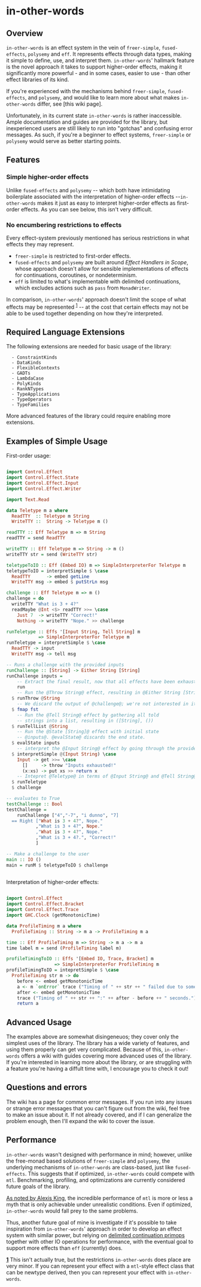 # in-other-words

## Overview
`in-other-words` is an effect system in the vein of `freer-simple`,
`fused-effects`, `polysemy` and `eff`. It represents effects through data types,
making it simple to define, use, and interpret them.
`in-other-words`' hallmark feature is the novel approach it takes to support
higher-order effects, making it significantly more powerful - and in some cases,
easier to use - than other effect libraries of its kind.

If you're experienced with the mechanisms behind `freer-simple`,
`fused-effects`, and `polysemy`, and would like to learn more about what makes
`in-other-words` differ, see [this wiki page].

Unfortunately, in its current state `in-other-words` is rather inaccessible.
Ample documentation and guides are provided for the library, but inexperienced
users are still likely to run into "gotchas" and confusing error
messages. As such, if you're a beginner to effect systems,
`freer-simple` or `polysemy` would serve as better starting points.

## Features

### Simple higher-order effects
Unlike `fused-effects` and `polysemy` -- which both have intimidating
boilerplate associated with the interpretation of higher-order effects
--`in-other-words` makes it just as easy to interpret higher-order effects as
first-order effects. As you can see below, this isn't very difficult.

### No encumbering restrictions to effects
Every effect-system previously mentioned has serious restrictions in what
effects they may represent.
- `freer-simple` is restricted to first-order effects.
- `fused-effects` and `polysemy` are built around *Effect Handlers in Scope*,
whose approach doesn't allow for sensible implementations of effects for
continuations, coroutines, or nondeterminism.
- `eff` is limited to what's implementable with delimited continuations, which
excludes actions such as `pass` from `MonadWriter`.

In comparison, `in-other-words`' approach doesn't limit the scope of what
effects may be represented <sup id="a1">[1](#f1)</sup> -- at the cost that
certain effects may not be able to be used together depending on how they're
interpreted.

## Required Language Extensions
The following extensions are needed for basic usage of the library:

```
  - ConstraintKinds
  - DataKinds
  - FlexibleContexts
  - GADTs
  - LambdaCase
  - PolyKinds
  - RankNTypes
  - TypeApplications
  - TypeOperators
  - TypeFamilies
```

More advanced features of the library could require enabling more extensions.


## Examples of Simple Usage

First-order usage:
```haskell

import Control.Effect
import Control.Effect.State
import Control.Effect.Input
import Control.Effect.Writer

import Text.Read

data Teletype m a where
  ReadTTY  :: Teletype m String
  WriteTTY ::  String -> Teletype m ()

readTTY :: Eff Teletype m => m String
readTTY = send ReadTTY

writeTTY :: Eff Teletype m => String -> m ()
writeTTY str = send (WriteTTY str)

teletypeToIO :: Eff (Embed IO) m => SimpleInterpreterFor Teletype m
teletypeToIO = interpretSimple $ \case
  ReadTTY      -> embed getLine
  WriteTTY msg -> embed $ putStrLn msg

challenge :: Eff Teletype m => m ()
challenge = do
  writeTTY "What is 3 + 4?"
  readMaybe @Int <$> readTTY >>= \case
    Just 7  -> writeTTY "Correct!"
    Nothing -> writeTTY "Nope." >> challenge

runTeletype :: Effs '[Input String, Tell String] m
            => SimpleInterpreterFor Teletype m
runTeletype = interpretSimple $ \case
  ReadTTY -> input
  WriteTTY msg -> tell msg

-- Runs a challenge with the provided inputs
runChallenge :: [String] -> Either String [String]
runChallenge inputs =
    -- Extract the final result, now that all effects have been exhausted.
    run 
    -- Run the @Throw String@ effect, resulting in @Either String [String]@
  $ runThrow @String 
    -- We discard the output of @challenge@; we're not interested in it.
  $ fmap fst 
    -- Run the @Tell String@ effect by gathering all told
    -- strings into a list, resulting in ([String], ())
  $ runTellList @String 
    -- Run the @State [String]@ effect with initial state
    -- @inputs@. @evalState@ discards the end state.
  $ evalState inputs 
    -- interpret the @Input String@ effect by going through the provided inputs.
  $ interpretSimple @(Input String) \case
    Input -> get >>= \case
      []     -> throw "Inputs exhausted!"
      (x:xs) -> put xs >> return x
    -- Intepret @Teletype@ in terms of @Input String@ and @Tell String@
  $ runTeletype 
  $ challenge

-- evaluates to True
testChallenge :: Bool
testChallenge =
    runChallenge ["4","-7", "i dunno", "7]
  == Right ["What is 3 + 4?", Nope."
           ,"What is 3 + 4?", Nope."
           ,"What is 3 + 4?", Nope."
           ,"What is 3 + 4?.", "Correct!"
           ]

-- Make a challenge to the user
main :: IO ()
main = runM $ teletypeToIO $ challenge
 
```

Interpretation of higher-order effects:
```haskell

import Control.Effect
import Control.Effect.Bracket
import Control.Effect.Trace
import GHC.Clock (getMonotonicTime)

data ProfileTiming m a where
  ProfileTiming :: String -> m a -> ProfileTiming m a

time :: Eff ProfileTiming m => String -> m a -> m a
time label m = send (ProfileTiming label m)

profileTimingToIO :: Effs '[Embed IO, Trace, Bracket] m
                  => SimpleInterpreterFor ProfileTiming m
profileTimingToIO = intepretSimple $ \case
  ProfileTiming str m -> do
    before <- embed getMonotonicTime
    a <- m `onError` trace ("Timing of " ++ str ++ " failed due to some error!")
    after <- embed getMonotonicTime
    trace ("Timing of " ++ str ++ ":" ++ after - before ++ " seconds.")
    return a
```

## Advanced Usage

The examples above are somewhat disingeneuos; they cover only the simplest
uses of the library. The library has a wide variety of features,
and using them properly can get very complicated. Because of this,
`in-other-words` offers a wiki with guides covering more advanced uses of the
library. If you're interested in learning more about the library, or are
struggling with a feature you're having a diffult time with, I encourage you
to check it out!


## Questions and errors
The wiki has a page for common error messages.
If you run into any issues or strange error messages that you can't figure out
from the wiki, feel free to make an issue about it. If not already covered, and
if I can generalize the problem enough, then I'll expand the wiki to cover the
issue.

## Performance
`in-other-words` wasn't designed with performance in mind; however, unlike
the free-monad based solutions of `freer-simple` and `polysemy`, the underlying
mechanisms of `in-other-words` are class-based, just like `fused-effects`. This
suggests that if optimized, `in-other-words` could compete with `mtl`.
Benchmarking, profiling, and optimizations are currently considered future goals
of the library.

[As noted by Alexis King](https://github.com/ghc-proposals/ghc-proposals/pull/313#issuecomment-590143835),
the incredible performance of `mtl` is more or less a myth that is only achievable
under unrealistic conditions. Even if optimized, `in-other-words` would fall prey
to the same problems.

Thus, another future goal of mine is investigate if it's possible to take
inspiration from `in-other-words`' approach in order to develop an effect system
with similar power, but relying on [delimited continuation primops](https://github.com/lexi-lambda/ghc-proposals/blob/delimited-continuation-primops/proposals/0000-delimited-continuation-primops.md)
together with other IO operations for performance, with the eventual goal to
support more effects than `eff` (currently) does.


<b id="f1">[1](#a1)</b> This isn't actually true, but the restrictions `in-other-words`
does place are very minor. If you can represent your effect with a `mtl`-style
effect class that can be newtype derived, then you can represent your effect
with `in-other-words`.
